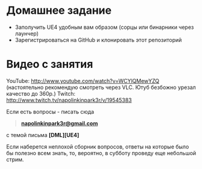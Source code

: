 # Домашнее задание

* Заполучить UE4 удобным вам образом (сорцы или бинарники через лаунчер)
* Зарегистрироваться на GitHub и клонировать этот репозиторий

# Видео с занятия
YouTube: http://www.youtube.com/watch?v=WCYlQMewYZQ (настоятельно рекомендую смотреть через VLC. Ютуб безбожно урезал качество до 360p.)
Twitch: http://www.twitch.tv/napolinkinpark3r/v/19545383

Если есть вопросы - писать сюда
> **napolinkinpark3r@gmail.com** 

с темой письма **[DML][UE4]**

Если наберется неплохой сборник вопросов, ответы на которые было бы полезно всем знать, то, вероятно, в субботу проведу еще небольшой стрим.